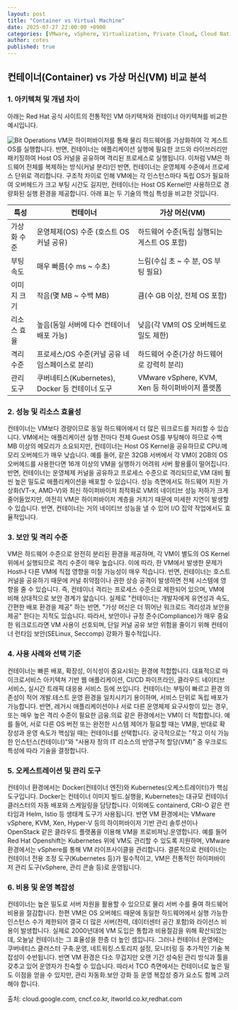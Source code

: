 ```yaml
---
layout: post
title: "Container vs Virtual Machine"
date: 2025-07-27 22:00:00 +0900
categories: [VMware, vSphere, Virtualization, Private Cloud, Cloud Native, CNCF, Cloud Native, Docker, k8s, Kubernetes]
author: cotes
published: true
---
```




## 컨테이너(Container) vs 가상 머신(VM) 비교 분석

### 1. 아키텍쳐 및 개념 차이
아래는 Red Hat 공식 사이트의 전통적인 VM 아키텍쳐와 컨테이너 아키텍쳐를 비교한 예시입니다.

![Bit Operations](https://img1.daumcdn.net/thumb/R1280x0/?scode=mtistory2&fname=https%3A%2F%2Fblog.kakaocdn.net%2Fdna%2FQ4kJV%2FbtrSKRbTxd9%2FAAAAAAAAAAAAAAAAAAAAADwBbu-xdtel8wCJkOlI6J4vlTczaKKt7iQGY_GrpLjZ%2Fimg.jpg%3Fcredential%3DyqXZFxpELC7KVnFOS48ylbz2pIh7yKj8%26expires%3D1759244399%26allow_ip%3D%26allow_referer%3D%26signature%3Dt0cIDsW7J3rA1lIElGBVvpULkIk%253D)
VM은 하이퍼바이저를 통해 물리 하드웨어를 가상화하여 각 게스트 OS를 실행합니다. 반면, 컨테이너는 애플리케이션 실행에 필요한 코드와 라이브러리만 패키징하여 Host OS 커널을 공유하며 격리된 프로세스로 실행됩니다. 이처럼 VM은 하드웨어 전체를 복제하는 방식(커널 분리)인 반면, 컨테이너는 운영체제 수준에서 프로세스 단위로 격리합니다. 구조적 차이로 인해 VM에는 각 인스턴스마다 독립 OS가 필요하여 오버헤드가 크고 부팅 시간도 길지만, 컨테이너는 Host OS Kernel만 사용하므로 경량화된 실행 환경을 제공합니다. 아래 표는 두 기술의 핵심 특성을 비교한 것입니다.

| 특성 | 컨테이너 | 가상 머신(VM) |
|------|--------|--------------|
| 가상화 수준 | 운영체제(OS) 수준 (호스트 OS 커널 공유) | 하드웨어 수준(독립 실행되는 게스트 OS 포함)|
| 부팅 속도 | 매우 빠름(수 ms ~ 수초) | 느림(수십 초 ~ 수 분, OS 부팅 필요) |
| 이미지 크기 | 작음(몇 MB ~ 수백 MB) | 큼(수 GB 이상, 전체 OS 포함) |
| 리소스 효율 | 높음(동일 서버에 다수 컨테이너 배포 가능) | 낮음(각 VM의 OS 오버헤드로 밀도 제한) |
| 격리 수준 | 프로세스/OS 수준(커널 공유 네임스페이스로 분리) | 하드웨어 수준(가상 하드웨어로 강력히 분리) |
| 관리 도구 | 쿠버네티스(Kubernetes), Docker 등 컨테이너 도구 | VMware vSphere, KVM, Xen 등 하이퍼바이저 플랫폼 |

### 2. 성능 및 리소스 효율성
컨테이너는 VM보다 경량이므로 동일 하드웨어에서 더 많은 워크로드를 처리할 수 있습니다. VM에서는 애플리케이션 실행 전마다 전체 Guest OS를 부팅해야 하므로 수백 MB 이상의 메모리가 소요되지만, 컨테이너는 Host OS Kernel을 공유하므로 CPU.메모리 오버헤드가 매우 낮습니다. 예를 들어, 같은 32GB 서버에서 각 VM이 2GB의 OS 오버헤드를 사용한다면 16개 이상의 VM을 실행하기 어려워 서버 활용률이 떨어집니다. 반면, 컨테이너는 운영체제 커널을 공유하고 프로세스 수준으로 격리되므로,VM 대비 훨씬 높은 밀도로 애플리케이션을 배포할 수 있습니다. 성능 측면에서도 하드웨어 지원 가상화(VT-x, AMD-V)와 최신 하이퍼바이저 최적화로 VM의 네이티브 성능 저하가 크게 줄어들었지만, 여전히 VM은 하이퍼바이저 계층을 거치기 때문에 미세한 지연이 발생할 수 있습니다. 반면, 컨테이너는 거의 네이티브 성능을 낼 수 있어 I/O 집약 작업에서도 효율적입니다.

### 3. 보안 및 격리 수준
VM은 하드웨어 수준으로  완전히 분리된 환경을 제공하며, 각 VM이 별도의 OS Kernel 위에서 실행되므로 격리 수준이 매우 높습니다. 이에 따라, 한 VM에서 발생한 문제가 Host나 다른 VM에 직접 영향을 미칠 가능성이 매우 적습니다. 반면, 컨테이너는 호스트 커널을 공유하기 때문에 커널 취약점이나 권한 상승 공격이 발생하면 전체 시스템에 영향을 줄 수 있습니다. 즉, 컨테이너 격리는 프로세스 수준으로 제한되어 있으며, VM에 비해 상대적으로 보안 경계가 얇습니다. 실제로 "컨테이너는 개발자에게 유연성과 속도, 간편한 배포 환경을 제공" 하는 반면, "가상 머신은 더 뛰어난 워크로드 격리성과 보안을 제공" 한다는 지적도 있습니다. 따라서, 보안이나 규정 준수(Compliance)가 매우 중요한 워크로드라면 VM 사용이 선호되며, 단일 커널 공유 보안 위험을 줄이기 위해 컨테이너 런타임 보안(SELinux, Seccomp) 강화가 필수적입니다.

### 4. 사용 사례와 선택 기준
컨테이너는 빠른 배포, 확장성, 이식성이 중요시되는 환경에 적합합니다. 대표적으로 마이크로서비스 아키텍쳐 기반 웹 애플리케이션, CI/CD 파이프라인, 클라우드 네이티브 서비스, 실시간 트래픽 대응용 서비스 등에 쓰입니다. 컨테이너는 부팅이 빠르고 환경 의존성이 적어 개발.테스트 운영 환경을 일치시키기 용이하며, 서비스 단위로 독립 배포가 가능합니다. 반면, 레거시 애플리케이션이나 서로 다른 운영체제 요구사항이 있는 경우, 또는 매우 높은 격리 수준이 필요한 금융.의료 같은 환경에서는 VM이 더 적합합니다. 예를 들어, 서로 다른 OS 버전 또는 완전한 시스템 제어가 필요할 때는 VM을, 반대로 확장성과 운영 속도가 핵심일 때는 컨테이너를 선택합니다. 궁극적으로는 "작고 이식 가능한 인스턴스(컨테이너)"와 "사용자 정의 IT 리소스의 반영구적 할당(VM)" 중 우크로드 특성에 따라 기술을 결정합니다.

### 5. 오케스트레이션 및 관리 도구
컨테이너 환경에서는 Docker(컨테이너 엔진)와 Kubernetes(오케스트레이터)가 핵심 도구입니다. Docker는 컨테이너 이미지 빌드.실행을, Kubernetes는 대규모 컨테이너 클러스터의 자동 배포와 스케일링을 담당합니다. 이외에도 containerd, CRI-O 같은 런타임과 Helm, Istio 등 생태계 도구가 사용됩니다. 반면 VM 환경에서는 VMware vSphere, KVM, Xen, Hyper-V 등의 하이퍼바이저 기반 관리 솔루션이나 OpenStack 같은 클라우드 플랫폼을 이용해 VM을 프로비져닝.운영합니다. 예를 들어 Red Hat Openshift는 Kubernetes 위에 VM도 관리할 수 있도록 지원하며, VMware 환경에서는 vSphere를 통해 VM 라이프사이클을 관리합니다. 결론적으로 컨테이너는 컨테이너 전용 조정 도구(Kubernetes 등)가 필수적이고, VM은 전통적인 하이퍼바이저 관리 도구(vSphere, 관리 콘솔 등)로 운영됩니다.

### 6. 비용 및 운영 복잡성
컨테이너는 높은 밀도로 서버 자원을 활용할 수 있으므로 물리 서버 수를 줄여 하드웨어 비용을 절감합니다. 한편 VM은 OS 오버헤드 때문에 동일한 하드웨어에서 실행 가능한 인스턴스 수가 제한되어 결국 더 많은 서버(전력, 데이터센터 공간 포함)와 라이선스 비용이 발생합니다. 실제로 2000년대에 VM 도입은 통합과 비용절감을 위해 확산되었는데, 오늘날 컨테이너는 그 효율성을 한층 더 높인 셈입니다. 그러나 컨테이너 운영에는 쿠버네티스 클러스터 구축.운영, 네트워킹.스토리지 설정, 모니터링 등 추가적인 기술 복잡성이 수반됩니다. 반면 VM 환경은 다소 무겁지만 오랜 기간 성숙된 관리 방식과 툴을 갖추고 있어 운영자가 친숙할 수 있습니다. 따라서 TCO 측면에서는 컨테이너로 높은 밀도 이점을 얻을 수 있지만, 관리 자동화.보안 강화 등 운영 복잡성 증가 요소도 함께 고려해야 합니다.

출처: cloud.google.com, cncf.co.kr, itworld.co.kr,redhat.com
